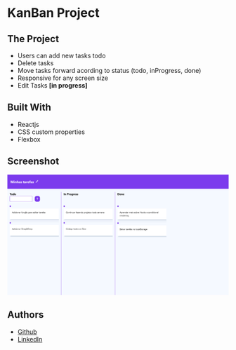 # KanBan Project

## The Project

- Users can add new tasks todo
- Delete tasks
- Move tasks forward acording to status (todo, inProgress, done)
- Responsive for any screen size
- Edit Tasks **[in progress]**

## Built With

- Reactjs
- CSS custom properties
- Flexbox

## Screenshot

![Site Screenshot](./src/assets/screenshot.png)

## Authors

- [Github](https://github.com/heiderick13)
- [LinkedIn](https://www.linkedin.com/in/marcelo-ferreira-de-oliveira/)
